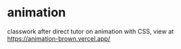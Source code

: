 # animation
classwork after direct tutor on animation with CSS,
view at https://animation-brown.vercel.app/
